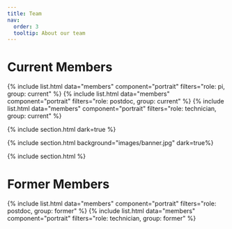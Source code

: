 ```yaml
---
title: Team
nav:
  order: 3
  tooltip: About our team
---
```


# <i class="fas fa-users"></i>Current Members

{% include list.html data="members" component="portrait" filters="role: pi, group: current" %}
{% include list.html data="members" component="portrait" filters="role: postdoc, group: current" %}
{% include list.html data="members" component="portrait" filters="role: technician, group: current" %}

{% include section.html dark=true %}

{% include section.html background="images/banner.jpg" dark=true%}

{% include section.html %}

# Former Members

{% include list.html data="members" component="portrait" filters="role: postdoc, group: former" %}
{% include list.html data="members" component="portrait" filters="role: technician, group: former" %}
